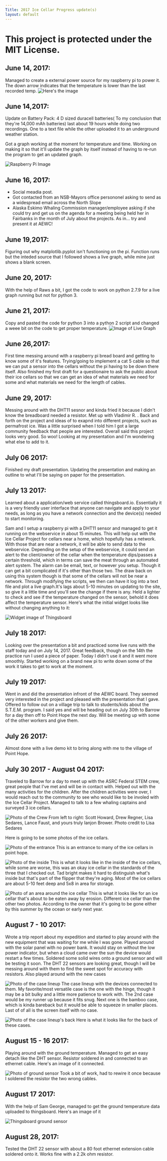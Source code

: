 ```yaml
---
Title: 2017 Ice Cellar Progress update(s)
layout: default
---
```

# This project is protected under the MIT License. 
## June 14, 2017: 
Managed to create a external power source for my raspberry pi to power it. The down arrow indicates that the temperature is lower than the last recorded temp. 
![Here's the image](http://i.imgur.com/ujtKcgH.jpg)  


## June 14,2017:
Update on Battery Pack: 4 D sized duracell batteries( To my conclusion that they're 14,000 mAh batteries) last about 19 hours while doing two recordings. One to a text file while the other uploaded it to an underground weather station. 

Got a graph working at the moment for temperature and time. Working on making it so that it'll update the graph by itself instead of having to re-run the program to get an updated graph. 

![Raspberry Pi Image](http://i.imgur.com/MFdY0VO.png) 


## June 16, 2017: 
* Social meadia post.  
* Got contacted from an NSB-Mayors office persononel asking to send as a widespread email across the North Slope  
* Alaska Eskimo Whaling Commission manager/employee asking if she could try and get us on the agenda for a meeting being held her in Fairbanks in the month of July about the projects. As in... try and present it at AEWC!

## June 19,2017: 
Figuring out why matplotlib.pyplot isn't functioning on the pi. Function runs but the inteded source that I followed shows a live graph, while mine just shows a blank screen. 

## June 20, 2017: 
With the help of Raws a bit, I got the code to work on python 2.7.9 for a live graph running but not for python 3. 

## June 21, 2017: 
Copy and pasted the code for python 3 into a python 2 script and changed a weee bit on the code to get proper temperature.
![Image of Live Graph](http://i.imgur.com/kUcKDAH.jpg) 

## June 26,2017: 
First time messing around with a raspberry pi bread board and getting to know some of it's features. Trying/going to implement a cat 5 cable so that we can put a sensor into the cellars without the pi having to be down there itself. Also finished my first draft for a questionaire to ask the public about their ice cellars so that we can get an idea of what materials we need for some and what materials we need for the length of cables. 

## June 29, 2017: 
Messing around with the DHT11 sesnor and kinda fried it because I didn't know the breadboard needed a resistor. Met up with Vladimir R. . Back and forth on the project and ideas of to exapnd into different projects, such as permafrost ice. Was a little surprised when I told him I got a large community feedback that people are interested. Overall said this project looks very good. So woo! Looking at my presentation and I'm wondering what else to add to it.

## July 06 2017: 
Finished my draft presentation. Updating the presentation and making an outline to what I'll be saying on paper for the presentation. 

## July 13 2017: 
Learned about a application/web service called thingsboard.io. Essentially it is a very friendly user interface that anyone can navigate and apply to your needs, as long as you have a network connection and the device(s) needed to start monitoring. 

Sam and I setup a raspberry pi with a DHT11 sensor and managed to get it running on the webservice in about 15 minutes. This will help out with the Ice Cellar Project for cellars near a home, which hopefully has a network. With those that are near a network, it will be able to send data to the webservice. Depending on the setup of the webservice, it could send an alert to the client/owner of the cellar when the temperature dips/passes a certain threshold, which in terms can save the meat through an automated alert system. The alarm can be email, text, or however you setup. Though it can get a bit complicated if it's other than those two. The draw back on using this system though is that some of the cellars will not be near a network. Through modifying the scripts, we then can have it log into a text file and plot a live graph.It's lags about 5-10 minutes on updating to the site, so give it a little time and you'll see the change if there is any. Held a lighter to check and see if the temperature changed on the sensor, behold it does affect the temperature sensor. Here's what the initial widget looks like without changing anything to it: 

![Widget image of Thingsboard](http://i.imgur.com/l5zSY8E.png) 

## July 18 2017: 
Looking over the presentation a bit and practiced some live runs with the staff today and on July 14, 2017. Great feedback, though on the 14th the practice run I used a piece of paper. Today I didn't use it and it went more smoothly. Started working on a brand new pi to write down some of the work it takes to get to work at the moment. 

## July 19 2017: 
Went in and did the presentation infront of the AEWC board. They seemed very interested in the project and pleased with the presentation that I gave. Offered to follow out on a village trip to talk to students/kids about the S.T.E.M. program. I said yes and will be heading out on July 30th to Barrow for a day then off to Point Hope the next day. Will be meeting up with some of the other workers and give them.

## July 26 2017: 
Almost done with a live demo kit to bring along with me to the village of Point Hope. 

## July 30 2017 - August 04 2017: 
Traveled to Barrow for a day to meet up with the ASRC Federal STEM crew, great people that I've met and will be in contact with. Helped out with the many activities for the children. After the children activities were over, I would reach out to the community to see who would like to be involed with the Ice Cellar Project. Managed to talk to a few whaling captains and surveyed 3 ice cellars. 

![Photo of the Crew](http://i.imgur.com/I7KPJix.jpg) From left to right: Scott Howard, Drew Regner, Lisa Sedares, Lance Faust, and yours truly Ianjon Brower. Photo credit to Lisa Sedares

Here is going to be some photos of the ice cellars. 

![Photo of the entrance](http://i.imgur.com/qK03hLi.jpg) This is an entrance to many of the ice cellars in point hope. 

![Photo of the inside](http://i.imgur.com/ote1m5t.jpg) This is what it looks like in the inside of the ice cellars, while some are worse, this was an okay ice cellar in the standards of the three that I checked out. Tad bright makes it hard to distinguish what's inside but that's part of the flipper that they're aging. Most of the ice cellars are about 5-10 feet deep and 5x8 in area for storage. 

![Photo of an area around the ice cellar](http://i.imgur.com/3Kh5C2E.jpg) This is what it looks like for an ice cellar that's about to be eaten away by erosion. Different ice cellar than the other two photos. According to the owner that it's going to be gone either by this summer by the ocean or early next year. 


## August 7 - 10 2017: 
Wrote a trip report about my expedition and started to play around with the new equipment that was waiting for me while I was gone. Played around with the solar panel with no power bank. It would stay on without the low power indicator, but when a cloud came over the sun the device would restart a few times. Soldered some solid wires onto a ground sensor and will be testing it soon. The DHT 22 sensors are looking great, though I will be messing around with them to find the sweet spot for accuracy with resistors. Also played around with the new cases

![Photo of the case lineup](http://i.imgur.com/aByt4cZ.jpg) 
The case lineup with the devices connected to them.  My favorite/most versatile case is the one with the hinge, though it may be a bit bulky and a little more patience to work with. The 2nd case would be my runner up because it fits snug. Next one is the bamboo case, which is kinda bareback but it would be able to squeeze in smaller places. Last of of all is the screen itself with no case. 

![Photo of the case lineup's back](http://i.imgur.com/fWsIja7.jpg) 
Here is what it looks like for the back of these cases.

## August 15 - 16 2017: 
Playing around with the ground temperature. Managed to get an easy detach like the DHT sensor. Resistor soldered in and connected to an ethernet cable. Here's an image of it connected. 

![Photo of ground sensor](http://i.imgur.com/xVFw43g.jpg) 
Took a bit of work, had to rewire it once because I soldered the resistor the two wrong cables.

## August 17 2017: 
With the help of Sam George, managed to get the ground temperature data uploaded to thingsboard. Here's an image of it

![Thingsboard ground sensor](http://i.imgur.com/Mn6qFL3.png)

## August 28, 2017: 
Tested the DHT 22 sensor with about a 80 foot ethernet extension cable soldered onto it. Works fine with a 2.2k ohm resistor. 

